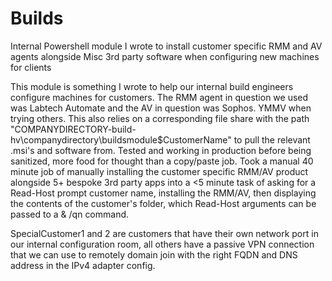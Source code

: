 # Builds
Internal Powershell module I wrote to install customer specific RMM and AV agents alongside Misc 3rd party software when configuring new machines for clients


This module is something I wrote to help our internal build engineers configure machines for customers. The RMM agent in question we used was Labtech Automate and the AV in question was Sophos. YMMV when trying others. This also relies on a corresponding file share with the path "COMPANYDIRECTORY-build-hv\companydirectory\buildsmodule\$CustomerName\" to pull the relevant .msi's and software from. Tested and working in production before being sanitized, more food for thought than a copy/paste job. Took a manual 40 minute job of manually installing the customer specific RMM/AV product alongside 5+ bespoke 3rd party apps into a <5 minute task of asking for a Read-Host prompt customer name, installing the RMM/AV, then displaying the contents of the customer's folder, which Read-Host arguments can be passed to a & /qn command.

SpecialCustomer1 and 2 are customers that have their own network port in our internal configuration room, all others have a passive VPN connection that we can use to remotely domain join with the right FQDN and DNS address in the IPv4 adapter config.
